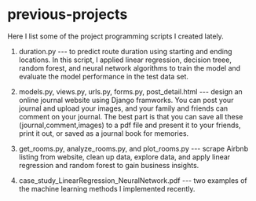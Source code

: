 # previous-projects

Here I list some of the project programming scripts I created lately.

1. duration.py --- to predict route duration using starting and ending locations. In this script, I applied linear regression, decision treee, random forest, and neural network algorithms to train the model and evaluate the model performance in the test data set.

2. models.py, views.py, urls.py, forms.py, post_detail.html --- design an online journal website using Django framworks. You can post your journal and upload your images, and your family and friends can comment on your journal. The best part is that you can save all these (journal,comment,images) to a pdf file and present it to your friends, print it out, or saved as a journal book for memories.

3. get_rooms.py, analyze_rooms.py, and plot_rooms.py --- scrape Airbnb listing from website, clean up data, explore data, and apply linear regression and random forest to gain business insights.

4. case_study_LinearRegression_NeuralNetwork.pdf --- two examples of the machine learning methods I implemented recently.
